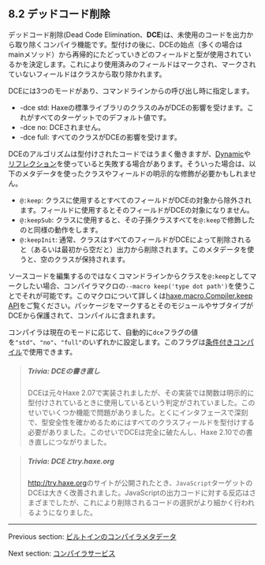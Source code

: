## 8.2 デッドコード削除

デッドコード削除(Dead Code Elimination、**DCE**)は、未使用のコードを出力から取り除くコンパイラ機能です。型付けの後に、DCEの始点（多くの場合はmainメソッド）から再帰的にたどっていきどのフィールドと型が使用されているかを決定します。これにより使用済みのフィールドはマークされ、マークされていないフィールドはクラスから取り除かれます。

DCEには3つのモードがあり、コマンドラインからの呼び出し時に指定します。

* -dce std: Haxeの標準ライブラリのクラスのみがDCEの影響を受けます。これがすべてのターゲットでのデフォルト値です。
* -dce no: DCEされません。
* -dce full: すべてのクラスがDCEの影響を受けます。

DCEのアルゴリズムは型付けされたコードではうまく働きますが、[Dynamic](types-dynamic.md)や[リフレクション](std-reflection.md)を使っていると失敗する場合があります。そういった場合は、以下のメタデータを使ったクラスやフィールドの明示的な修飾が必要かもしれません。

* `@:keep`: クラスに使用するとすべてのフィールドがDCEの対象から除外されます。フィールドに使用するとそのフィールドがDCEの対象になりません。
* `@:keepSub`: クラスに使用すると、その子孫クラスすべてを`@:keep`で修飾したのと同様の動作をします。
* `@:keepInit`: 通常、クラスはすべてのフィールドがDCEによって削除されると（あるいは最初から空だと）出力から削除されます。このメタデータを使うと、空のクラスが保持されます。

ソースコードを編集するのではなくコマンドラインからクラスを`@:keep`としてマークしたい場合、コンパイラマクロの`--macro keep('type dot path')`を使うことでそれが可能です。このマクロについて詳しくは[haxe.macro.Compiler.keep API](http://api.haxe.org/haxe/macro/Compiler.html#keep)をご覧ください。パッケージをマークするとそのモジュールやサブタイプがDCEから保護されて、コンパイルに含まれます。

コンパイラは現在のモードに応じて、自動的に`dce`フラグの値を`"std"`、`"no"`、`"full"`のいずれかに設定します。このフラグは[条件付きコンパイル](lf-condition-compilation.md)で使用できます。

> ##### Trivia: DCEの書き直し
>
> 
> DCEは元々Haxe 2.07で実装されましたが、その実装では関数は明示的に型付けされているときに使用しているという判定がされていました。このせいでいくつか機能で問題がありました。とくにインタフェースで深刻で、型安全性を確かめるためにはすべてのクラスフィールドを型付けする必要がありました。このせいでDCEは完全に破たんし、Haxe 2.10での書き直しにつながりました。

> ##### Trivia: DCEとtry.haxe.org
>
> <http://try.haxe.org>のサイトが公開されたとき、`JavaScript`ターゲットのDCEは大きく改善されました。JavaScriptの出力コードに対する反応はさまざまでしたが、これにより削除されるコードの選択がより細かく行われるようになりました。

---

Previous section: [ビルトインのコンパイラメタデータ](cr-metadata.md)

Next section: [コンパイラサービス](cr-completion.md)